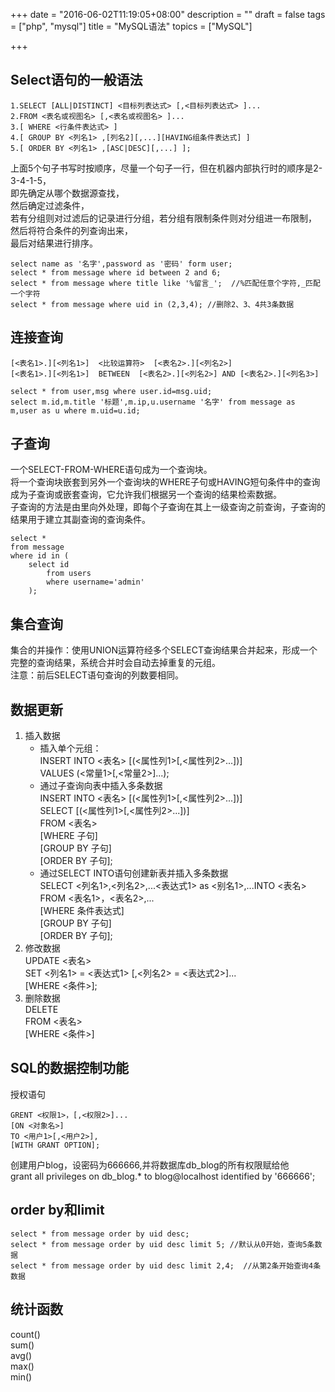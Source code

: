 +++
date = "2016-06-02T11:19:05+08:00"
description = ""
draft = false
tags = ["php", "mysql"]
title = "MySQL语法"
topics = ["MySQL"]

+++

## Select语句的一般语法
```
1.SELECT [ALL|DISTINCT] <目标列表达式> [,<目标列表达式> ]...
2.FROM <表名或视图名> [,<表名或视图名> ]...
3.[ WHERE <行条件表达式> ]
4.[ GROUP BY <列名1> ,[列名2][,...][HAVING组条件表达式] ]
5.[ ORDER BY <列名1> ,[ASC|DESC][,...] ];
```
上面5个句子书写时按顺序，尽量一个句子一行，但在机器内部执行时的顺序是2-3-4-1-5，  
即先确定从哪个数据源查找，  
然后确定过滤条件，  
若有分组则对过滤后的记录进行分组，若分组有限制条件则对分组进一布限制，  
然后将符合条件的列查询出来，  
最后对结果进行排序。
```
select name as '名字',password as '密码' form user;
select * from message where id between 2 and 6;
select * from message where title like '%留言_';  //%匹配任意个字符,_匹配一个字符
select * from message where uid in (2,3,4); //删除2、3、4共3条数据
```

## 连接查询
`[<表名1>.][<列名1>]  <比较运算符>  [<表名2>.][<列名2>]`  
`[<表名1>.][<列名1>]  BETWEEN  [<表名2>.][<列名2>] AND [<表名2>.][<列名3>]`
```
select * from user,msg where user.id=msg.uid;
select m.id,m.title '标题',m.ip,u.username '名字' from message as m,user as u where m.uid=u.id;
```

## 子查询
一个SELECT-FROM-WHERE语句成为一个查询块。  
将一个查询块嵌套到另外一个查询块的WHERE子句或HAVING短句条件中的查询成为子查询或嵌套查询，它允许我们根据另一个查询的结果检索数据。  
子查询的方法是由里向外处理，即每个子查询在其上一级查询之前查询，子查询的结果用于建立其副查询的查询条件。
```
select *
from message
where id in (
	select id
    	from users
    	where username='admin'
	);
```

## 集合查询
集合的并操作：使用UNION运算符经多个SELECT查询结果合并起来，形成一个完整的查询结果，系统合并时会自动去掉重复的元组。  
注意：前后SELECT语句查询的列数要相同。

## 数据更新
1. 插入数据
	* 插入单个元组：  
	INSERT INTO <表名> [(<属性列1>[,<属性列2>...])]  
    VALUES (<常量1>[,<常量2>]...);  
    * 通过子查询向表中插入多条数据  
    INSERT INTO <表名> [(<属性列1>[,<属性列2>...])]  
    SELECT [(<属性列1>[,<属性列2>...])]  
    FROM <表名>  
    [WHERE 子句]  
    [GROUP BY 子句]  
    [ORDER BY 子句];
    * 通过SELECT INTO语句创建新表并插入多条数据  
    SELECT <列名1>,<列名2>,...<表达式1> as <别名1>,...INTO <表名>  
    FROM <表名1>，<表名2>,...  
    [WHERE 条件表达式]  
    [GROUP BY 子句]  
    [ORDER BY 子句];
2. 修改数据   
	UPDATE <表名>   
	SET <列名1> = <表达式1> [,<列名2> = <表达式2>]...   
    [WHERE <条件>];
3. 删除数据   
    DELETE   
    FROM <表名>   
    [WHERE <条件>]

## SQL的数据控制功能
授权语句
```
GRENT <权限1>，[,<权限2>]...  
[ON <对象名>]  
TO <用户1>[,<用户2>],  
[WITH GRANT OPTION];
```
创建用户blog，设密码为666666,并将数据库db_blog的所有权限赋给他  
grant all privileges on db_blog.* to blog@localhost identified by '666666';

## order by和limit
```
select * from message order by uid desc;
select * from message order by uid desc limit 5; //默认从0开始，查询5条数据
select * from message order by uid desc limit 2,4;  //从第2条开始查询4条数据
```

## 统计函数
count()  
sum()  
avg()  
max()  
min()